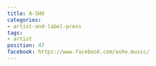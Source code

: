 ```yaml
---
title: A-SHO
categories:
- artist-and-label-press
tags:
- artist
position: 47
facebook: https://www.facebook.com/asho.music/
---
```


